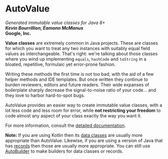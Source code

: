 # AutoValue

*Generated immutable value classes for Java 8+* <br />
***Kevin Bourrillion, Éamonn McManus*** <br />
**Google, Inc.**

**Value classes** are extremely common in Java projects. These are classes for
which you want to treat any two instances with suitably equal field values as
interchangeable. That's right: we're talking about those classes where you wind
up implementing `equals`, `hashCode` and `toString` in a bloated, repetitive,
formulaic yet error-prone fashion.

Writing these methods the first time is not too bad, with the aid of a few
helper methods and IDE templates. But once written they continue to burden
reviewers, editors and future readers. Their wide expanses of boilerplate
sharply decrease the signal-to-noise ratio of your code... and they love to
harbor hard-to-spot bugs.

AutoValue provides an easier way to create immutable value classes, with a lot
less code and less room for error, while **not restricting your freedom** to
code almost any aspect of your class exactly the way you want it.

For more information, consult the
[detailed documentation](userguide/index.md).

**Note:** If you are using Kotlin then its
[data classes](https://kotlinlang.org/docs/data-classes.html) are usually more
appropriate than AutoValue. Likewise, if you are using a version of Java that
has
[records](userguide/records.md)
then those are usually more appropriate. You can still use
[AutoBuilder](userguide/autobuilder.md)
to make builders for data classes or records.
